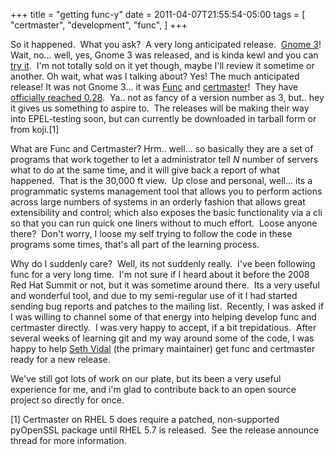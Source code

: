 +++
title = "getting func-y"
date = 2011-04-07T21:55:54-05:00
tags = [
  "certmaster",
  "development",
  "func",
]
+++

So it happened.  What you ask?  A very long anticipated release.  [Gnome 3](http://www.gnome.org "Gnome 3 Release Announcement")! Wait, no... well, yes, Gnome 3 was released, and is kinda kewl and you can [try it](http://www.gnome3.org/tryit.html "Gnome 3 Try It Live Download").  I'm not totally sold on it yet though, maybe I'll review it sometime or another. Oh wait, what was I talking about? Yes! The much anticipated release! It was not Gnome 3... it was [Func](href="http://fedoraproject.org/func "Func homepage") and [certmaster](http://fedoraprooject.org/certmaster "Certmaster homepage")!  They have [officially reached 0.28](https://www.redhat.com/archives/func-list/2011-April/msg00010.html "Func 0.28 Release Announce").  Ya.. not as fancy of a version number as 3, but.. hey it gives us something to aspire to.  The releases will be making their way into EPEL-testing soon, but can currently be downloaded in tarball form or from koji.[1]

What are Func and Certmaster? Hrm.. well... so basically they are a set of programs that work together to let a administrator tell _N_ number of servers what to do at the same time, and it will give back a report of what happened.  That is the 30,000 ft view.  Up close and personal, well... its a programmatic systems management tool that allows you to perform actions across large numbers of systems in an orderly fashion that allows great extensibility and control; which also exposes the basic functionality via a cli so that you can run quick one liners without to much effort.  Loose anyone there?  Don't worry, I loose my self trying to follow the code in these programs some times, that's all part of the learning process.

Why do I suddenly care?  Well, its not suddenly really.  I've been following func for a very long time.  I'm not sure if I heard about it before the 2008 Red Hat Summit or not, but it was sometime around there.  Its a very useful and wonderful tool, and due to my semi-regular use of it I had started sending bug reports and patches to the mailing list.  Recently, I was asked if I was willing to channel some of that energy into helping develop func and certmaster directly.  I was very happy to accept, if a bit trepidatious.  After several weeks of learning git and my way around some of the code, I was happy to help [Seth Vidal](http://skvidal.wordpress.com/ "Seth Vidal's blog") (the primary maintainer) get func and certmaster ready for a new release.

We've still got lots of work on our plate, but its been a very useful experience for me, and i'm glad to contribute back to an open source project so directly for once.

[1] Certmaster on RHEL 5 does require a patched, non-supported pyOpenSSL package until RHEL 5.7 is released.  See the release announce thread for more information.
